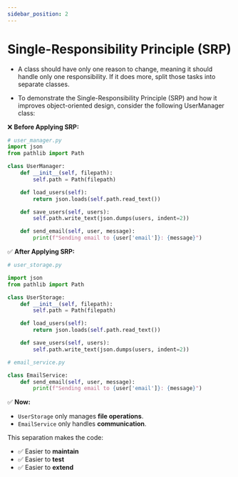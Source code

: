 ```yaml
---
sidebar_position: 2
---
```


# Single-Responsibility Principle (SRP)

- A class should have only one reason to change, meaning it should handle only one responsibility. If it does more, split those tasks into separate classes.

- To demonstrate the Single-Responsibility Principle (SRP) and how it improves object-oriented design, consider the following UserManager class:


❌ **Before Applying SRP:**

```python
# user_manager.py
import json
from pathlib import Path

class UserManager:
    def __init__(self, filepath):
        self.path = Path(filepath)

    def load_users(self):
        return json.loads(self.path.read_text())

    def save_users(self, users):
        self.path.write_text(json.dumps(users, indent=2))

    def send_email(self, user, message):
        print(f"Sending email to {user['email']}: {message}")
```


✅ **After Applying SRP:**


```Python
# user_storage.py

import json
from pathlib import Path

class UserStorage:
    def __init__(self, filepath):
        self.path = Path(filepath)

    def load_users(self):
        return json.loads(self.path.read_text())

    def save_users(self, users):
        self.path.write_text(json.dumps(users, indent=2))
```

```Python
# email_service.py

class EmailService:
    def send_email(self, user, message):
        print(f"Sending email to {user['email']}: {message}")

```




✅ **Now:**

- `UserStorage` only manages **file operations**.
- `EmailService` only handles **communication**.

This separation makes the code:
- ✅ Easier to **maintain**
- ✅ Easier to **test**
- ✅ Easier to **extend**
